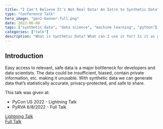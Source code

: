 ```yaml
---
title: "I Can't Believe It's Not Real Data! An Intro to Synthetic Data"
type: "Conference Talk"
hero_image: "gen2-banner-full.png"
date: 2022-06-08
tags: ["synthetic data", "data science", "machine learning", "python"]
categories: ["talk"]
description: "What is Synthetic Data? What can I use it for? Is it as good as real data? Find out the answers to those and more"
---
```


## Introduction
Easy access to relevant, safe data is a major bottleneck for developers and data scientists. The data could be insufficient, biased, contain private information, etc. making it unusable. With synthetic data we can generate data that’s statistically accurate, privacy-protected, and safe to share.

This talk was given at:

* PyCon US 2022 - Lightning Talk
* PyRVA 6/8/2022 - Full Talk

    

[Lightning Talk](/docs/synth-data-lightning.pdf)  
[Full Talk](/docs/synthetic-data.pdf)
